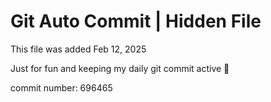# Git Auto Commit | Hidden File

This file was added Feb 12, 2025

Just for fun and keeping my daily git commit active 🤪

commit number: 696465

